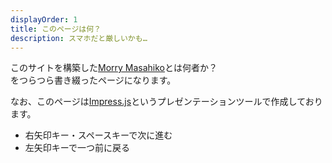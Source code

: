```yaml
---
displayOrder: 1
title: このページは何？
description: スマホだと厳しいかも…
---
```


このサイトを構築した[Morry Masahiko](https://twitter.com/dollplayer2501)とは何者か？  
をつらつら書き綴ったページになります。

なお、このページは[Impress.js](impress.js.org)というプレゼンテーションツールで作成しております。

- 右矢印キー・スペースキーで次に進む
- 左矢印キーで一つ前に戻る
